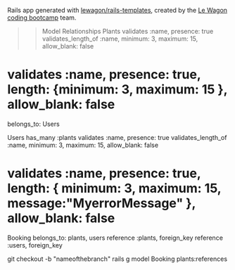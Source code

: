 Rails app generated with [lewagon/rails-templates](https://github.com/lewagon/rails-templates), created by the [Le Wagon coding bootcamp](https://www.lewagon.com) team.
>> Model Relationships
Plants
validates :name, presence: true
validates_length_of :name, minimum: 3, maximum: 15, allow_blank: false
# validates :name, presence: true, length: {minimum: 3, maximum: 15 }, allow_blank: false
belongs_to:
Users

Users
has_many :plants
validates :name, presence: true
validates_length_of :name, minimum: 3, maximum: 15, allow_blank: false
# validates :name, presence: true, length: { minimum: 3, maximum: 15, message:"MyerrorMessage" }, allow_blank: false

Booking
belongs_to:
plants, users
reference :plants, foreign_key
reference :users, foreign_key

git checkout -b "nameofthebranch"
rails g model Booking plants:references
